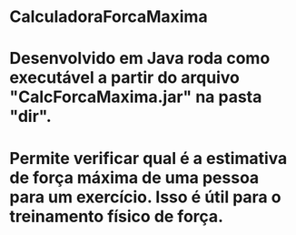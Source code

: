 # CalculadoraForcaMaxima
# Desenvolvido em Java roda como executável a partir do arquivo "CalcForcaMaxima.jar" na pasta "dir".

# Permite verificar qual é a estimativa de força máxima de uma pessoa para um exercício. Isso é útil para o treinamento físico de força.
